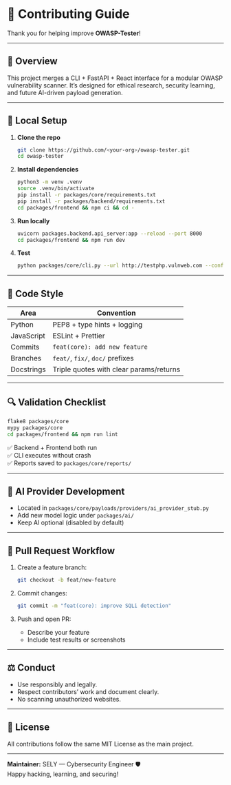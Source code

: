 # 🤝 Contributing Guide

Thank you for helping improve **OWASP-Tester**!

---

## 🧠 Overview
This project merges a CLI + FastAPI + React interface for a modular OWASP vulnerability scanner.
It’s designed for ethical research, security learning, and future AI-driven payload generation.

---

## 🧩 Local Setup

1. **Clone the repo**
   ```bash
   git clone https://github.com/<your-org>/owasp-tester.git
   cd owasp-tester
   ```

2. **Install dependencies**
   ```bash
   python3 -m venv .venv
   source .venv/bin/activate
   pip install -r packages/core/requirements.txt
   pip install -r packages/backend/requirements.txt
   cd packages/frontend && npm ci && cd -
   ```

3. **Run locally**
   ```bash
   uvicorn packages.backend.api_server:app --reload --port 8000
   cd packages/frontend && npm run dev
   ```

4. **Test**
   ```bash
   python packages/core/cli.py --url http://testphp.vulnweb.com --config packages/core/config.yaml --details
   ```

---

## 🧰 Code Style

| Area | Convention |
|------|-------------|
| Python | PEP8 + type hints + logging |
| JavaScript | ESLint + Prettier |
| Commits | `feat(core): add new feature` |
| Branches | `feat/`, `fix/`, `doc/` prefixes |
| Docstrings | Triple quotes with clear params/returns |

---

## 🔍 Validation Checklist
```bash
flake8 packages/core
mypy packages/core
cd packages/frontend && npm run lint
```
✅ Backend + Frontend both run  
✅ CLI executes without crash  
✅ Reports saved to `packages/core/reports/`

---

## 🧠 AI Provider Development
- Located in `packages/core/payloads/providers/ai_provider_stub.py`
- Add new model logic under `packages/ai/`
- Keep AI optional (disabled by default)

---

## 🧩 Pull Request Workflow

1. Create a feature branch:
   ```bash
   git checkout -b feat/new-feature
   ```

2. Commit changes:
   ```bash
   git commit -m "feat(core): improve SQLi detection"
   ```

3. Push and open PR:
   - Describe your feature
   - Include test results or screenshots

---

## ⚖️ Conduct
- Use responsibly and legally.  
- Respect contributors’ work and document clearly.  
- No scanning unauthorized websites.

---

## 📜 License
All contributions follow the same MIT License as the main project.

---

**Maintainer:** SELY — Cybersecurity Engineer 🛡️  
Happy hacking, learning, and securing!

